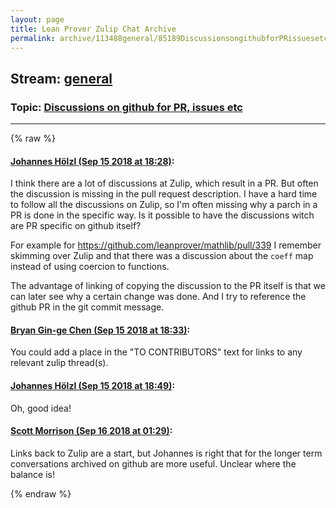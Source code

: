 ```yaml
---
layout: page
title: Lean Prover Zulip Chat Archive 
permalink: archive/113488general/85189DiscussionsongithubforPRissuesetc.html
---
```


## Stream: [general](index.html)
### Topic: [Discussions on github for PR, issues etc](85189DiscussionsongithubforPRissuesetc.html)

---


{% raw %}
#### [ Johannes Hölzl (Sep 15 2018 at 18:28)](https://leanprover.zulipchat.com/#narrow/stream/113488-general/topic/Discussions%20on%20github%20for%20PR%2C%20issues%20etc/near/134018441):
<p>I think there are a lot of discussions at Zulip, which result in a PR. But often the discussion is missing in the pull request description. I have a hard time to follow all the discussions on Zulip, so I'm often missing why a parch in a PR is done in the specific way. Is it possible to have the discussions witch are PR specific on github itself?</p>
<p>For example for <a href="https://github.com/leanprover/mathlib/pull/339" target="_blank" title="https://github.com/leanprover/mathlib/pull/339">https://github.com/leanprover/mathlib/pull/339</a> I remember skimming over Zulip and that there was a discussion about the <code>coeff</code> map instead of using coercion to functions.</p>
<p>The advantage of linking of copying the discussion to the PR itself is that we can later see why a certain change was done. And I try to reference the github PR in the git commit message.</p>

#### [ Bryan Gin-ge Chen (Sep 15 2018 at 18:33)](https://leanprover.zulipchat.com/#narrow/stream/113488-general/topic/Discussions%20on%20github%20for%20PR%2C%20issues%20etc/near/134018574):
<p>You could add a place in the "TO CONTRIBUTORS" text for links to any relevant zulip thread(s).</p>

#### [ Johannes Hölzl (Sep 15 2018 at 18:49)](https://leanprover.zulipchat.com/#narrow/stream/113488-general/topic/Discussions%20on%20github%20for%20PR%2C%20issues%20etc/near/134019022):
<p>Oh, good idea!</p>

#### [ Scott Morrison (Sep 16 2018 at 01:29)](https://leanprover.zulipchat.com/#narrow/stream/113488-general/topic/Discussions%20on%20github%20for%20PR%2C%20issues%20etc/near/134030021):
<p>Links back to Zulip are a start, but Johannes is right that for the longer term conversations archived on github are more useful. Unclear where the balance is!</p>


{% endraw %}

